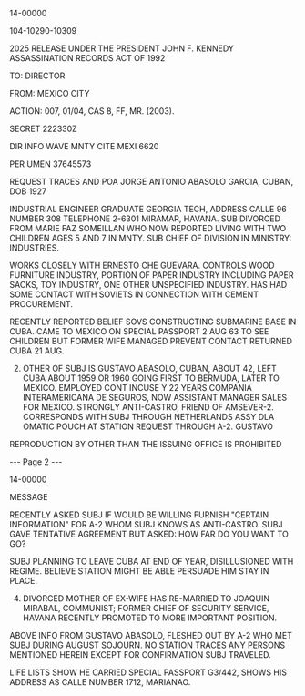 14-00000

104-10290-10309

2025 RELEASE UNDER THE PRESIDENT JOHN F. KENNEDY ASSASSINATION RECORDS ACT OF 1992

TO: DIRECTOR

FROM: MEXICO CITY

ACTION: 007, 01/04, CAS 8, FF, MR. (2003).

SECRET 222330Z

DIR INFO WAVE MNTY CITE MEXI 6620

PER UMEN 37645573

REQUEST TRACES AND POA JORGE ANTONIO ABASOLO GARCIA, CUBAN, DOB 1927

INDUSTRIAL ENGINEER GRADUATE GEORGIA TECH, ADDRESS CALLE 96 NUMBER 308 TELEPHONE 2-6301 MIRAMAR, HAVANA. SUB DIVORCED FROM MARIE FAZ SOMEILLAN WHO NOW REPORTED LIVING WITH TWO CHILDREN AGES 5 AND 7 IN MNTY. SUB CHIEF OF DIVISION IN MINISTRY: INDUSTRIES.

WORKS CLOSELY WITH ERNESTO CHE GUEVARA. CONTROLS WOOD FURNITURE INDUSTRY, PORTION OF PAPER INDUSTRY INCLUDING PAPER SACKS, TOY INDUSTRY, ONE OTHER UNSPECIFIED INDUSTRY. HAS HAD SOME CONTACT WITH SOVIETS IN CONNECTION WITH CEMENT PROCUREMENT.

RECENTLY REPORTED BELIEF SOVS CONSTRUCTING SUBMARINE BASE IN CUBA. CAME TO MEXICO ON SPECIAL PASSPORT 2 AUG 63 TO SEE CHILDREN BUT FORMER WIFE MANAGED PREVENT CONTACT RETURNED CUBA 21 AUG.

2. OTHER OF SUBJ IS GUSTAVO ABASOLO, CUBAN, ABOUT 42, LEFT CUBA ABOUT 1959 OR 1960 GOING FIRST TO BERMUDA, LATER TO MEXICO. EMPLOYED CONT INCUSE Y 22 YEARS COMPANIA INTERAMERICANA DE SEGUROS, NOW ASSISTANT MANAGER SALES FOR MEXICO. STRONGLY ANTI-CASTRO, FRIEND OF AMSEVER-2. CORRESPONDS WITH SUBJ THROUGH NETHERLANDS ASSY DLA OMATIC POUCH AT STATION REQUEST THROUGH A-2. GUSTAVO

REPRODUCTION BY OTHER THAN THE ISSUING OFFICE IS PROHIBITED

--- Page 2 ---

14-00000

MESSAGE

RECENTLY ASKED SUBJ IF WOULD BE WILLING FURNISH "CERTAIN INFORMATION" FOR A-2 WHOM SUBJ KNOWS AS ANTI-CASTRO. SUBJ GAVE TENTATIVE AGREEMENT BUT ASKED: HOW FAR DO YOU WANT TO GO?

SUBJ PLANNING TO LEAVE CUBA AT END OF YEAR, DISILLUSIONED WITH REGIME. BELIEVE STATION MIGHT BE ABLE PERSUADE HIM STAY IN PLACE.

4. DIVORCED MOTHER OF EX-WIFE HAS RE-MARRIED TO JOAQUIN MIRABAL, COMMUNIST; FORMER CHIEF OF SECURITY SERVICE, HAVANA RECENTLY PROMOTED TO MORE IMPORTANT POSITION.

ABOVE INFO FROM GUSTAVO ABASOLO, FLESHED OUT BY A-2 WHO MET SUBJ DURING AUGUST SOJOURN. NO STATION TRACES ANY PERSONS MENTIONED HEREIN EXCEPT FOR CONFIRMATION SUBJ TRAVELED.

LIFE LISTS SHOW HE CARRIED SPECIAL PASSPORT G3/442, SHOWS HIS ADDRESS AS CALLE NUMBER 1712, MARIANAO.
